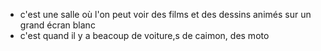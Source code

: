 - c'est une salle où l'on peut voir des films et des dessins animés sur un grand écran blanc
- c'est quand il y a beacoup de voiture,s de caimon, des moto